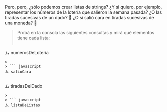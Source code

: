Pero, pero, ¿sólo podemos crear listas de strings? ¿Y si quiero, por ejemplo, representar los números de la lotería que salieron la semana pasada? ¿O las tiradas sucesivas de un dado? :game_die:  ¿O si salió cara en tiradas sucesivas de una moneda? :thinking:

> Probá en la consola las siguientes consultas y mirá qué elementos tiene cada lista:
>
>``` javascript
ム numerosDeLoteria
```
>
> ``` javascript
ム salioCara
```
>
> ``` javascript
ム tiradasDelDado
```
>
> ``` javascript
ム listaDeListas
```